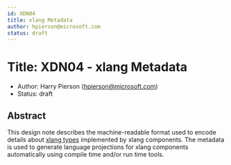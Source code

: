```yaml
---
id: XDN04
title: xlang Metadata
author: hpierson@microsoft.com
status: draft
---
```


# Title: XDN04 - xlang Metadata

- Author: Harry Pierson (hpierson@microsoft.com)
- Status: draft

## Abstract

This design note describes the machine-readable format used to encode details about
[xlang types](XDN03%20-%20xlang%20Type%20System.md) implemented by xlang components. The metadata
is used to generate language projections for xlang components automatically using compile time
and/or run time tools.

